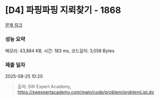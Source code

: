 # [D4] 파핑파핑 지뢰찾기 - 1868 

[문제 링크](https://swexpertacademy.com/main/code/problem/problemDetail.do?contestProbId=AV5LwsHaD1MDFAXc) 

### 성능 요약

메모리: 43,884 KB, 시간: 183 ms, 코드길이: 3,058 Bytes

### 제출 일자

2025-08-25 10:20



> 출처: SW Expert Academy, https://swexpertacademy.com/main/code/problem/problemList.do